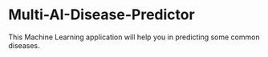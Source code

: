 # Multi-AI-Disease-Predictor
This Machine Learning application will help you in predicting some common diseases.
